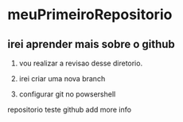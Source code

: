 # meuPrimeiroRepositorio
## irei aprender mais sobre o github

1) vou realizar a revisao desse diretorio.

2) irei criar uma nova branch

3) configurar git no powsershell


repositorio teste github add more info
